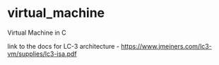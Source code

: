 # virtual_machine
Virtual Machine in C

link to the docs for LC-3 architecture - https://www.jmeiners.com/lc3-vm/supplies/lc3-isa.pdf
